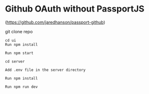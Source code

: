 # Github OAuth without PassportJS

(https://github.com/jaredhanson/passport-github)

git clone repo

```
cd ui
Run npm install

Run npm start

cd server

Add .env file in the server directory

Run npm install

Run npm run dev
```
